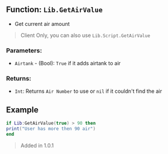 
## Function: `Lib.GetAirValue`
- Get current air amount
> Client Only, you can also use ``Lib.Script.GetAirValue``
### Parameters:
- `Airtank` - (Bool): `True` if it adds airtank to air
### Returns:
- `Int`: Returns `Air Number` to use or `nil` if it couldn't find the air
## Example
```lua
if Lib:GetAirValue(true) > 90 then
print("User has more then 90 air")
end
```

> Added in 1.0.1